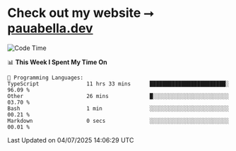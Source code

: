 # Check out my website ⭢ [pauabella.dev](https://pauabella.dev)

<!--START_SECTION:waka-->
![Code Time](http://img.shields.io/badge/Code%20Time-4%2C571%20hrs%2058%20mins-blue)

📊 **This Week I Spent My Time On** 

```text
💬 Programming Languages: 
TypeScript               11 hrs 33 mins      ████████████████████████░   96.09 % 
Other                    26 mins             █░░░░░░░░░░░░░░░░░░░░░░░░   03.70 % 
Bash                     1 min               ░░░░░░░░░░░░░░░░░░░░░░░░░   00.21 % 
Markdown                 0 secs              ░░░░░░░░░░░░░░░░░░░░░░░░░   00.01 % 
```


 Last Updated on 04/07/2025 14:06:29 UTC
<!--END_SECTION:waka-->
